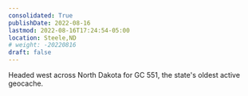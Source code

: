 ```yaml
---
consolidated: True
publishDate: 2022-08-16
lastmod: 2022-08-16T17:24:54-05:00
location: Steele,ND
# weight: -20220816
draft: false
---
```

Headed west across North Dakota for GC 551, the state's oldest active geocache.
 